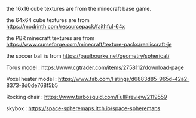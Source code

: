 the 16x16 cube textures are from the minecraft base game.

the 64x64 cube textures are from https://modrinth.com/resourcepack/faithful-64x

the PBR minecraft textures are from https://www.curseforge.com/minecraft/texture-packs/realiscraft-je

the soccer ball is from https://paulbourke.net/geometry/spherical/
<!-- normal map is python generated -->

Torus model : 
https://www.cgtrader.com/items/2758112/download-page

Voxel heater model : 
https://www.fab.com/listings/d6883d85-965d-42a2-8373-8d0de768f5b5

Rocking chair : 
https://www.turbosquid.com/FullPreview/2119559

skybox :
https://space-spheremaps.itch.io/space-spheremaps